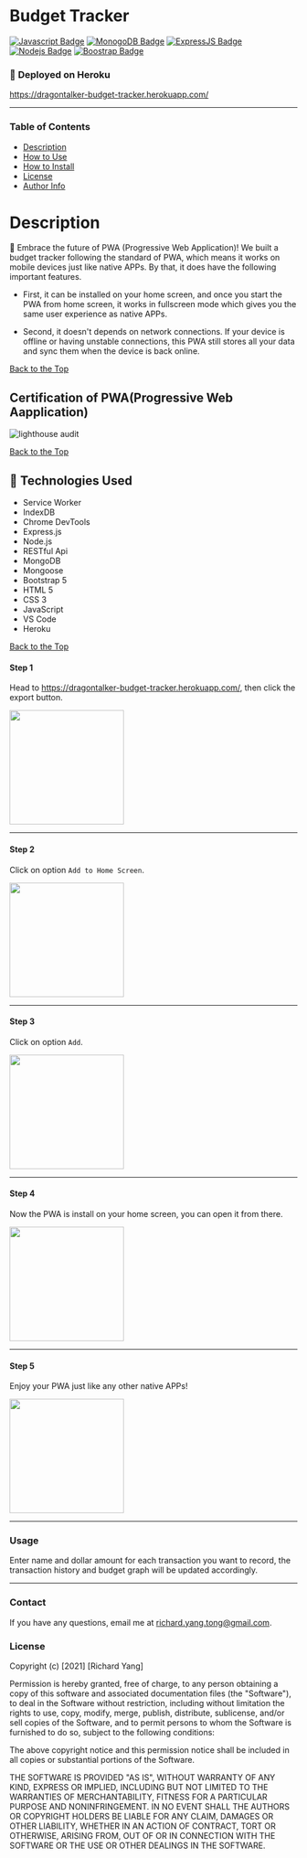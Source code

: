 # **Budget Tracker**

[![Javascript Badge](https://img.shields.io/badge/-Javascript-F0DB4F?style=for-the-badge&labelColor=black&logo=javascript&logoColor=F0DB4F)](#) [![MonogoDB Badge](https://img.shields.io/badge/-MongoDB-4DB33D?style=for-the-badge&labelColor=black&logo=mongodb&logoColor=3FA037)](#) [![ExpressJS Badge](https://img.shields.io/badge/-Express.JS-ff781f?style=for-the-badge&labelColor=black&logo=express&logoColor=FF781F)](#) [![Nodejs Badge](https://img.shields.io/badge/-Node.js-3C873A?style=for-the-badge&labelColor=black&logo=node.js&logoColor=3C873A)](#) [![Boostrap Badge](https://img.shields.io/badge/-bootstrap5-553c7b?style=for-the-badge&labelColor=black&logo=bootstrap&logoColor=553c7b)](#)

### :rocket: **Deployed on Heroku**

https://dragontalker-budget-tracker.herokuapp.com/

---

### **Table of Contents**

- [Description](#description)
- [How to Use](#how-to-use)
- [How to Install](#how-to-install)
- [License](#license)
- [Author Info](#author-info)

# Description

:mag_right: Embrace the future of PWA (Progressive Web Application)! We built a budget tracker following the standard of PWA, which means it works on mobile devices just like native APPs. By that, it does have the following important features.

- First, it can be installed on your home screen, and once you start the PWA from home screen, it works in fullscreen mode which gives you the same user experience as native APPs.

- Second, it doesn't depends on network connections. If your device is offline or having unstable connections, this PWA still stores all your data and sync them when the device is back online.

[Back to the Top](#budget-tracker)

## **Certification of PWA(Progressive Web Aapplication)**

![lighthouse audit](./Assets/lighthouse_audit.png)

[Back to the Top](#budget-tracker)

## :wrench: **Technologies Used**

- Service Worker
- IndexDB
- Chrome DevTools
- Express.js
- Node.js
- RESTful Api
- MongoDB
- Mongoose
- Bootstrap 5
- HTML 5
- CSS 3
- JavaScript
- VS Code
- Heroku

[Back to the Top](#budget-tracker)

#### **Step 1**

Head to https://dragontalker-budget-tracker.herokuapp.com/, then click the export button.

<img src="./Assets/step_1.jpg" width="200"/>

---

#### **Step 2**

Click on option `Add to Home Screen`.

<img src="./Assets/step_2.jpg" width="200"/>

---

#### **Step 3**

Click on option `Add`.

<img src="./Assets/step_3.jpg" width="200"/>

---

#### **Step 4**

Now the PWA is install on your home screen, you can open it from there.

<img src="./Assets/step_4.jpg" width="200"/>

---

#### **Step 5**

Enjoy your PWA just like any other native APPs!

<img src="./Assets/step_5.jpg" width="200"/>

---

### **Usage**

Enter name and dollar amount for each transaction you want to record, the transaction history and budget graph will be updated accordingly.

---

### **Contact**

If you have any questions, email me at richard.yang.tong@gmail.com.

### **License**

Copyright (c) [2021] [Richard Yang]

Permission is hereby granted, free of charge, to any person obtaining a copy of this software and associated documentation files (the "Software"), to deal in the Software without restriction, including without limitation the rights to use, copy, modify, merge, publish, distribute, sublicense, and/or sell copies of the Software, and to permit persons to whom the Software is furnished to do so, subject to the following conditions:

The above copyright notice and this permission notice shall be included in all copies or substantial portions of the Software.

THE SOFTWARE IS PROVIDED "AS IS", WITHOUT WARRANTY OF ANY KIND, EXPRESS OR IMPLIED, INCLUDING BUT NOT LIMITED TO THE WARRANTIES OF MERCHANTABILITY, FITNESS FOR A PARTICULAR PURPOSE AND NONINFRINGEMENT. IN NO EVENT SHALL THE AUTHORS OR COPYRIGHT HOLDERS BE LIABLE FOR ANY CLAIM, DAMAGES OR OTHER LIABILITY, WHETHER IN AN ACTION OF CONTRACT, TORT OR OTHERWISE, ARISING FROM, OUT OF OR IN CONNECTION WITH THE SOFTWARE OR THE USE OR OTHER DEALINGS IN THE SOFTWARE.
